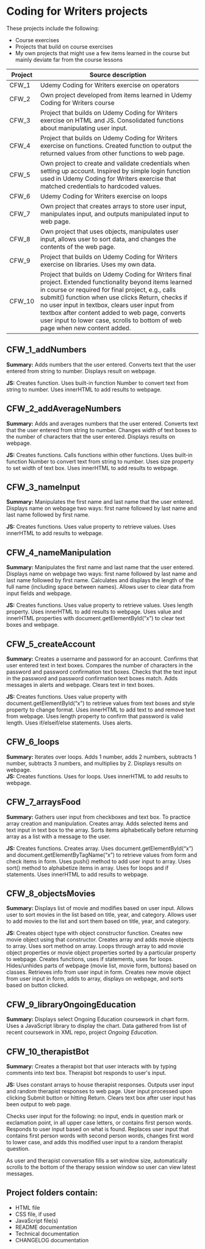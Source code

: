 # Coding for Writers projects

These projects include the following: 
* Course exercises
* Projects that build on course exercises
* My own projects that might use a few items learned in the course but mainly deviate far from the course lessons

| Project | Source description |
| ------------- |-------------|
| CFW_1 | Udemy Coding for Writers exercise on operators | 
| CFW_2 | Own project developed from items learned in Udemy Coding for Writers course  |
| CFW_3 | Project that builds on Udemy Coding for Writers exercise on HTML and JS. Consolidated functions about manipulating user input. |
| CFW_4 | Project that builds on Udemy Coding for Writers exercise on functions. Created function to output the returned values from other functions to web page. |
| CFW_5 | Own project to create and validate credentials when setting up account. Inspired by simple login function used in Udemy Coding for Writers exercise that matched credentials to hardcoded values. |
| CFW_6 | Udemy Coding for Writers exercise on loops |
| CFW_7 | Own project that creates arrays to store user input, manipulates input, and outputs manipulated input to web page.  |
| CFW_8 | Own project that uses objects, manipulates user input, allows user to sort data, and changes the contents of the web page. |
| CFW_9 | Project that builds on Udemy Coding for Writers exercise on libraries. Uses my own data. |
| CFW_10 | Project that builds on Udemy Coding for Writers final project. Extended functionality beyond items learned in course or required for final project, e.g., calls submit() function when use clicks Return, checks if no user input in textbox, clears user input from textbox after content added to web page, converts user input to lower case, scrolls to bottom of web page when new content added. |


## CFW_1_addNumbers 
**Summary:** Adds numbers that the user entered. Converts text that the user entered from string to number. Displays result on webpage.  

**JS:** Creates function. Uses built-in function Number to convert text from string to number. Uses innerHTML to add results to webpage.

## CFW_2_addAverageNumbers 
**Summary:** Adds and averages numbers that the user entered. Converts text that the user entered from string to number. Changes width of text boxes to the number of characters that the user entered. Displays results on webpage.  

**JS:**  Creates functions. Calls functions within other functions. Uses built-in function Number to convert text from string to number. Uses size property to set width of text box. Uses innerHTML to add results to webpage.

## CFW_3_nameInput 
**Summary:** Manipulates the first name and last name that the user entered. Displays name on webpage two ways: first name followed by last name and last name followed by first name.   

**JS:** Creates functions. Uses value property to retrieve values. Uses innerHTML to add results to webpage. 

## CFW_4_nameManipulation
**Summary:** Manipulates the first name and last name that the user entered. Displays name on webpage two ways: first name followed by last name and last name followed by first name. Calculates and displays the length of the full name (including space between names). Allows user to clear data from input fields and webpage. 

**JS:** Creates functions. Uses value property to retrieve values. Uses length property. Uses innerHTML to add results to webpage. Uses value and innerHTML properties with document.getElementById(“x”) to clear text boxes and webpage.

## CFW_5_createAccount 
**Summary:** Creates a username and password for an account. Confirms that user entered text in text boxes. Compares the number of characters in the password and password confirmation text boxes. Checks that the text input in the password and password confirmation text boxes match. Adds messages in alerts and webpage. Clears text in text boxes.  

**JS:** Creates functions. Uses value property with document.getElementById(“x”) to retrieve values from text boxes and style property to change format. Uses innerHTML to add text to and remove text from webpage. Uses length property to confirm that password is valid length. Uses if/elseif/else statements. Uses alerts.

## CFW_6_loops 
**Summary:** Iterates over loops. Adds 1 number, adds 2 numbers, subtracts 1 number, subtracts 3 numbers, and multiplies by 2. Displays results on webpage.  
**JS:** Creates functions. Uses for loops. Uses innerHTML to add results to webpage.

## CFW_7_arraysFood
**Summary:** Gathers user input from checkboxes and text box. To practice array creation and manipulation. Creates array. Adds selected items and text input in text box to the array. Sorts items alphabetically before returning array as a list with a message to the user.  

**JS:** Creates functions. Creates array. Uses document.getElementById(“x”) and document.getElementByTagName(“x”) to retrieve values from form and check items in form. Uses push() method to add user input to array. Uses sort() method to alphabetize items in array. Uses for loops and if statements. Uses innerHTML to add results to webpage.

## CFW_8_objectsMovies
**Summary:** Displays list of movie and modifies based on user input. Allows user to sort movies in the list based on title, year, and category. Allows user to add movies to the list and sort them based on title, year, and category.

**JS:** Creates object type with object constructor function. Creates new movie object using that constructor. Creates array and adds movie objects to array. Uses sort method on array. Loops through array to add movie object properties or movie object properties sorted by a particular property to webpage. Creates functions, uses if statements, uses for loops. Hides/unhides parts of webpage (movie list, movie form, buttons) based on classes. Retrieves info from user input in form. Creates new movie object from user input in form, adds to array, displays on webpage, and sorts based on button clicked. 

## CFW_9_libraryOngoingEducation
**Summary:** Displays select Ongoing Education coursework in chart form. Uses a JavaScript library to display the chart. Data gathered from list of recent coursework in XML repo, project *Ongoing Education*.

## CFW_10_therapistBot
**Summary:** Creates a therapist bot that user interacts with by typing comments into text box. Therapist bot responds to user's input.
 
**JS:** Uses constant arrays to house therapist responses. Outputs user input and random therapist responses to web page. User input processed upon clicking Submit button or hitting Return. Clears text box after user input has been output to web page.

Checks user input for the following: no input, ends in question mark or exclamation point, in all upper case letters, or contains first person words. Responds to user input based on what is found. Replaces user input that contains first person words with second person words, changes first word to lower case, and adds this modified user input to a random therapist question.

As user and therapist conversation fills a set window size, automatically scrolls to the bottom of the therapy session window so user can view latest messages. 


## Project folders contain:  
* HTML file
* CSS file, if used
* JavaScript file(s)
* README documentation
* Technical documentation
* CHANGELOG documentation